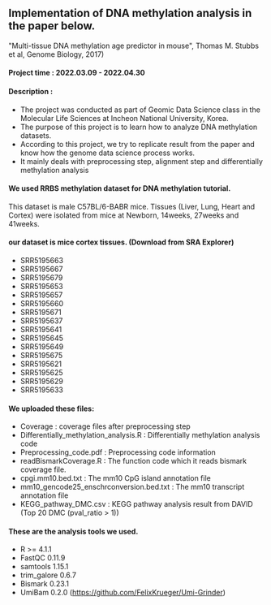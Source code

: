 ## Implementation of DNA methylation analysis in the paper below.

"Multi-tissue DNA methylation age predictor in mouse", Thomas M. Stubbs et al, Genome Biology, 2017)

#### Project time : 2022.03.09 - 2022.04.30

#### Description :
* The project was conducted as part of Geomic Data Science class in the Molecular Life Sciences at Incheon National University, Korea.
* The purpose of this project is to learn how to analyze DNA methylation datasets.
* According to this project, we try to replicate result from the paper and know how the genome data science process works.
* It mainly deals with preprocessing step, alignment step and differentially methylation analysis

#### We used RRBS methylation dataset for DNA methylation tutorial.
This dataset is male C57BL/6-BABR mice.
Tissues (Liver, Lung, Heart and Cortex) were isolated from mice at Newborn, 14weeks, 27weeks and 41weeks.

#### our dataset is mice cortex tissues. (Download from SRA Explorer)
* SRR5195663
* SRR5195667
* SRR5195679
* SRR5195653
* SRR5195657
* SRR5195660
* SRR5195671
* SRR5195637
* SRR5195641
* SRR5195645
* SRR5195649
* SRR5195675
* SRR5195621
* SRR5195625
* SRR5195629
* SRR5195633

#### We uploaded these files:
* Coverage : coverage files after preprocessing step
* Differentially_methylation_analysis.R : Differentially methylation analysis code
* Preprocessing_code.pdf : Preprocessing code information
* readBismarkCoverage.R : The function code which it reads bismark coverage file.
* cpgi.mm10.bed.txt : The mm10 CpG island annotation file
* mm10_gencode25_enschrconversion.bed.txt : The mm10 transcript annotation file
* KEGG_pathway_DMC.csv : KEGG pathway analysis result from DAVID (Top 20 DMC (pval_ratio > 1))

#### These are the analysis tools we used.
* R >= 4.1.1
* FastQC 0.11.9
* samtools 1.15.1
* trim_galore 0.6.7
* Bismark 0.23.1
* UmiBam 0.2.0 (https://github.com/FelixKrueger/Umi-Grinder)
